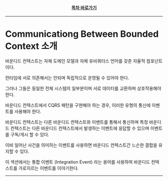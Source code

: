 <div align="center">

#### [목차 바로가기](https://github.com/dhslrl321/cqrs-journey-korean-ver/blob/master/Table%20of%20Contents.mdwn)

</div>

---

# Communicationg Between Bounded Context 소개

바운디드 컨텍스트는 자체 도메인 모델과 자체 유비쿼터스 언어를 갖춘 자율적 컴포넌트이다.

런타임에 서로 의존해서는 안되며 독립적으로 운영될 수 있어야 한다.

그러나 그들은 동일한 전체 시스템의 일부분이며 서로 데이터를 교환하며 상호작용해야 한다.

바운디드 컨텍스트에서 CQRS 패턴을 구현해야 하는 경우, 이러한 유형의 통신에 이벤트를 사용해야 한다.

바운디드 컨텍스트는 다른 바운디드 컨텍스트와 이벤트를 통해서 통신하며 특정 바운디드 컨텍스트는 다른 바운디드 컨텍스트에서 발생하는 이벤트에 응답할 수 있으며 이벤트를 구독/게시 할 수 있다.

이비 일어난 사건을 의미하는 이벤트를 사용하면 바운디드 컨텍스트간 느슨한 결합을 유지할 수 있다.

이 섹션에서는 통합 이벤트 (Integration Event) 라는 용어를 사용하여 바운디드 컨텍스트를 가로지르는 이벤트를 이야기한다.

---

